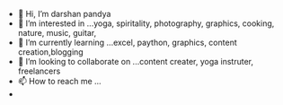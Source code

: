 - 👋 Hi, I’m darshan pandya
- 👀 I’m interested in ...yoga, spiritality, photography, graphics, cooking, nature, music, guitar,
- 🌱 I’m currently learning ...excel, paython, graphics, content creation,blogging
- 💞️ I’m looking to collaborate on ...content creater, yoga instruter, freelancers
- 📫 How to reach me ...
- 

<!---
darshanpandya30/darshanpandya30 is a ✨ special ✨ repository because its `README.md` (this file) appears on your GitHub profile.
You can click the Preview link to take a look at your changes.
--->
